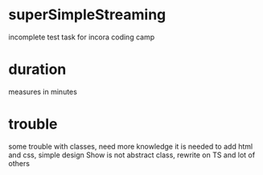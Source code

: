 # superSimpleStreaming
incomplete test task for incora coding camp


# duration
measures in minutes


# trouble
some trouble with classes, need more knowledge 
it is needed to add html and css, simple design
Show is not abstract class, rewrite on TS
and lot of others
